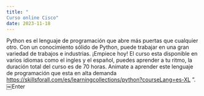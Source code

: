 ```yaml
---
title: "
Curso online Cisco"
date: 2023-11-18
---
```

Python es el lenguaje de programación que abre más puertas que cualquier otro. Con un conocimiento sólido de Python, puede trabajar en una gran variedad de trabajos e industrias. ¡Empiece hoy!
El curso esta disponible en varios idiomas como el ingles y el español, puedes aprender a tu ritmo, la duración total del curso es de 70 horas. Animate a aprender este lenguaje de programación que esta en alta demanda 
https://skillsforall.com/es/learningcollections/python?courseLang=es-XL
”.￼Enter
